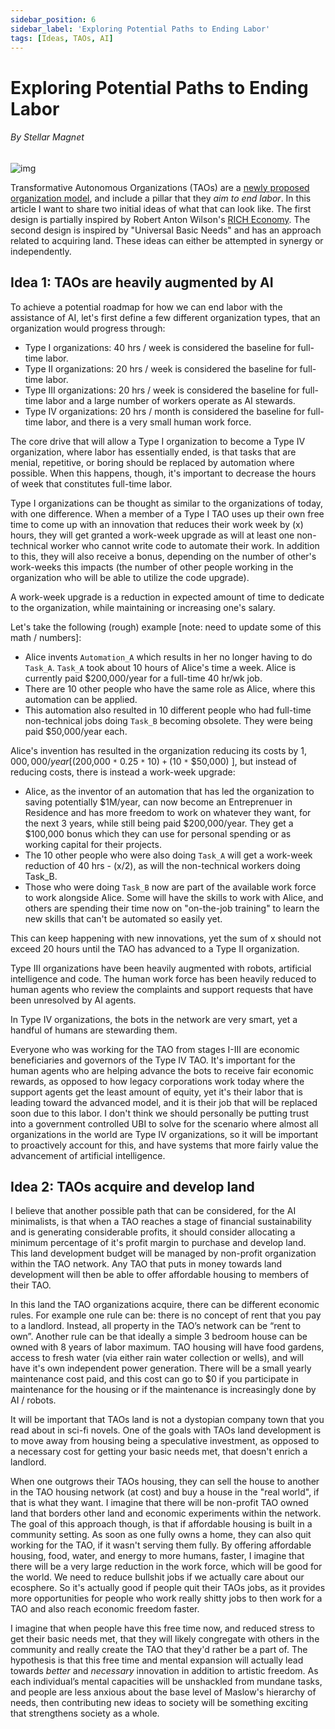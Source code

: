 ```yaml
---
sidebar_position: 6
sidebar_label: 'Exploring Potential Paths to Ending Labor'
tags: [Ideas, TAOs, AI]
---
```


# Exploring Potential Paths to Ending Labor
###### By Stellar Magnet
![img](../../img/end_labor2.png)

Transformative Autonomous Organizations (TAOs) are a [newly proposed organization model](../../zine/00000000/transformative-autonomous-organizations), and include a pillar that they *aim to end labor*.  In this article I want to share two initial ideas of what that can look like. The first design is partially inspired by Robert Anton Wilson's [RICH Economy](https://web.archive.org/web/20100613011108/http://whywork.org/rethinking/whywork/rawilson.html). The second design is inspired by "Universal Basic Needs" and has an approach related to acquiring land. These ideas can either be attempted in synergy or independently.

## Idea 1: TAOs are heavily augmented by AI

To achieve a potential roadmap for how we can end labor with the assistance of AI, let's first define a few different organization types, that an organization would progress through:

* Type I organizations: 40 hrs / week is considered the baseline for full-time labor.
* Type II organizations: 20 hrs / week is considered the baseline for full-time labor.
* Type III organizations: 20 hrs / week is considered the baseline for full-time labor and a large number of workers operate as AI stewards.
* Type IV organizations: 20 hrs / month is considered the baseline for full-time labor, and there is a very small human work force.

The core drive that will allow a Type I organization to become a Type IV organization, where labor has essentially ended, is that tasks that are menial, repetitive, or boring should be replaced by automation where possible. When this happens, though, it's important to decrease the hours of week that constitutes full-time labor.

Type I organizations can be thought as similar to the organizations of today, with one difference. When a member of a Type I TAO uses up their own free time to come up with an innovation that reduces their work week by (x) hours, they will get granted a work-week upgrade as will at least one non-technical worker who cannot write code to automate their work. In addition to this, they will also receive a bonus, depending on the number of other's work-weeks this impacts (the number of other people working in the organization who will be able to utilize the code upgrade).

A work-week upgrade is a reduction in expected amount of time to dedicate to the organization, while maintaining or increasing one's salary.

Let's take the following (rough) example [note: need to update some of this math / numbers]:
* Alice invents `Automation_A` which results in her no longer having to do `Task_A`. `Task_A` took about 10 hours of Alice's time a week. Alice is currently paid $200,000/year for a full-time 40 hr/wk job.
* There are 10 other people who have the same role as Alice, where this automation can be applied.
* This automation also resulted in 10 different people who had full-time non-technical jobs doing `Task_B` becoming obsolete. They were being paid $50,000/year each. 

Alice's invention has resulted in the organization reducing its costs by $1,000,000/year [ ($200,000 `*` 0.25 `*` 10) `+` (10 `*` $50,000) ], but instead of reducing costs, there is instead a work-week upgrade:
   * Alice, as the inventor of an automation that has led the organization to saving potentially $1M/year, can now become an Entreprenuer in Residence and has more freedom to work on whatever they want, for the next 3 years, while still being paid $200,000/year. They get a $100,000 bonus which they can use for personal spending or as working capital for their projects.
   * The 10 other people who were also doing `Task_A` will get a work-week reduction of 40 hrs - (x/2), as will the non-technical workers doing Task_B.
   * Those who were doing `Task_B` now are part of the available work force to work alongside Alice. Some will have the skills to work with Alice, and others are spending their time now on "on-the-job training" to learn the new skills that can't be automated so easily yet.

This can keep happening with new innovations, yet the sum of x should not exceed 20 hours until the TAO has advanced to a Type II organization.

Type III organizations have been heavily augmented with robots, artificial intelligence and code. The human work force has been heavily reduced to human agents who review the complaints and support requests that have been unresolved by AI agents.

In Type IV organizations, the bots in the network are very smart, yet a handful of humans are stewarding them. 

Everyone who was working for the TAO from stages I-III are economic beneficiaries and governors of the Type IV TAO. It's important for the human agents who are helping advance the bots to receive fair economic rewards, as opposed to how legacy corporations work today where the support agents get the least amount of equity, yet it's their labor that is leading toward the advanced model, and it is their job that will be replaced soon due to this labor. I don't think we should personally be putting trust into a government controlled UBI to solve for the scenario where almost all organizations in the world are Type IV organizations, so it will be important to proactively account for this, and have systems that more fairly value the advancement of artificial intelligence.

## Idea 2: TAOs acquire and develop land

I believe that another possible path that can be considered, for the AI minimalists, is that when a TAO reaches a stage of financial sustainability and is generating considerable profits, it should consider allocating a minimum percentage of it's profit margin to purchase and develop land. This land development budget will be managed by non-profit organization within the TAO network. Any TAO that puts in money towards land development will then be able to offer affordable housing to members of their TAO.

In this land the TAO organizations acquire, there can be different economic rules. For example one rule can be: there is no concept of rent that you pay to a landlord. Instead, all property in the TAO’s network can be “rent to own”. Another rule can be that ideally a simple 3 bedroom house can be owned with 8 years of labor maximum. TAO housing will have food gardens, access to fresh water (via either rain water collection or wells), and will have it's own independent power generation. There will be a small yearly maintenance cost paid, and this cost can go to $0 if you participate in maintenance for the housing or if the maintenance is increasingly done by AI / robots. 

It will be important that TAOs land is not a dystopian company town that you read about in sci-fi novels. One of the goals with TAOs land development is to move away from housing being a speculative investment, as opposed to a necessary cost for getting your basic needs met, that doesn't enrich a landlord. 

When one outgrows their TAOs housing, they can sell the house to another in the TAO housing network (at cost) and buy a house in the "real world", if that is what they want. I imagine that there will be non-profit TAO owned land that borders other land and economic experiments within the network. The goal of this approach though, is that if affordable housing is built in a community setting. As soon as one fully owns a home, they can also quit working for the TAO, if it wasn't serving them fully. By offering affordable housing, food, water, and energy to more humans, faster, I imagine that there will be a very large reduction in the work force, which will be good for the world. We need to reduce bullshit jobs if we actually care about our ecosphere. So it's actually good if people quit their TAOs jobs, as it provides more opportunities for people who work really shitty jobs to then work for a TAO and also reach economic freedom faster.

I imagine that when people have this free time now, and reduced stress to get their basic needs met, that they will likely congregate with others in the community and really create the TAO that they'd rather be a part of. The hypothesis is that this free time and mental expansion will actually lead towards _better_ and _necessary_ innovation in addition to artistic freedom. As each individual’s mental capacities will be unshackled from mundane tasks, and people are less anxious about the base level of Maslow's hierarchy of needs, then contributing new ideas to society will be something exciting that strengthens society as a whole.